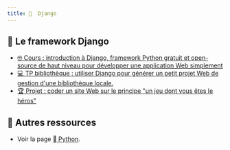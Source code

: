 ```yaml
---
title:   Django
---
```


##   Le framework Django

- [🤓 Cours : introduction à Django, framework Python gratuit et open-source de haut niveau pour développer une application Web simplement](/django/cours)
- [💻 TP bibliothèque : utiliser Django pour générer un petit projet Web de gestion d'une bibliothèque locale.](/django/tp)
- [🏆 Projet : coder un site Web sur le principe "un jeu dont vous êtes le héros"](/django/jeu-heros)

## 🚀 Autres ressources

- Voir la page [󰌠  Python](/python).

